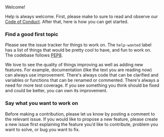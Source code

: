 Welcome!

Help is always welcome. First, please make to sure to read and observe our [Code
of Conduct](./CODE-OF-CONDUCT.MD). After that, here is how you can get started.

### Find a good first topic

Please see the issue tracker for things to work on. The `help-wanted` label
has a list of things that would be pretty cool to have, and fun to work on. The
codebase follows [PEP8](https://www.python.org/dev/peps/pep-0008/).

We love to see the quality of things improving as well as adding new
features. For example, documentation (like the text you are reading now) can
always use improvement. There's always code that can be clarified and variables
or functions that can be renamed or commented. There's always a need for more
test coverage. If you see something you think should be fixed and could be
better, you can own its improvement.

### Say what you want to work on

Before making a contribution, please let us know by posting a comment to the
relevant issue. If you would like to propose a new feature, please create a new
issue first explaining the feature you’d like to contribute, problem you want to
solve, or bug you want to fix.
